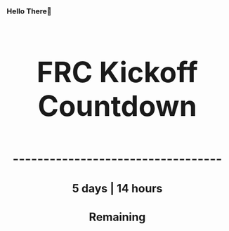 ### Hello There👋

<!---START-TIMER--->
<h3 align='center' style='font-size: 64px;'>FRC Kickoff Countdown</h3>
<h3 align='center' style='font-size: 30px;'>----------------------------------</h3>
<h3 align='center' style='font-size: 25px;'>5 days | 14 hours</h3>
<h3 align='center' style='font-size: 25px;'>Remaining</h3>
<!---END-TIMER--->

